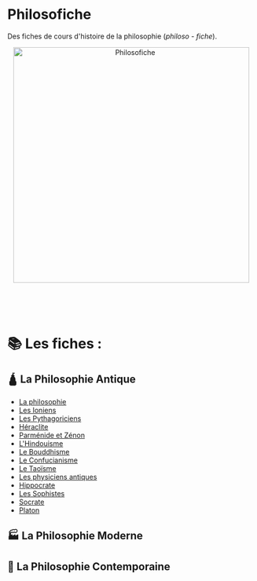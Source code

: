 # Philosofiche
Des fiches de cours d'histoire de la philosophie (*philoso* - *fiche*).

<p align="center">
    <img width="480" height="480" src="https://i.imgur.com/Lmvg5Sh.png" alt="Philosofiche">
    <br>
    <br>
    <br>
</p>

<br>



# 📚 Les fiches : 


## 🛕 **La Philosophie Antique**
- [La philosophie](https://github.com/XenocodeRCE/philosofiche/blob/main/fiches/1.%20La%20philosophie.md)
- [Les Ioniens](https://github.com/XenocodeRCE/philosofiche/blob/main/fiches/2.%20Les%20Ioniens.md)
- [Les Pythagoriciens](https://github.com/XenocodeRCE/philosofiche/blob/main/fiches/3.%20Les%20pythagoriciens.md)
- [Héraclite](https://github.com/XenocodeRCE/philosofiche/blob/main/fiches/4.%20H%C3%A9raclite.md)
- [Parménide et Zénon](https://github.com/XenocodeRCE/philosofiche/blob/main/fiches/5.%20Parm%C3%A9nide%20et%20Z%C3%A9non.md)
- [L'Hindouisme](https://github.com/XenocodeRCE/philosofiche/blob/main/fiches/6.%20L'Hindouisme.md)
- [Le Bouddhisme](https://github.com/XenocodeRCE/philosofiche/blob/main/fiches/7.%20Le%20Bouddhisme.md)
- [Le Confucianisme](https://github.com/XenocodeRCE/philosofiche/blob/main/fiches/8.%20Le%20Confucianisme.md)
- [Le Taoïsme](https://github.com/XenocodeRCE/philosofiche/blob/main/fiches/9.%20Le%20Taoisme.md)
- [Les physiciens antiques](https://github.com/XenocodeRCE/philosofiche/blob/main/fiches/10.%20Les%20physiciens%20antiques.md)
- [Hippocrate](https://github.com/XenocodeRCE/philosofiche/blob/main/fiches/11.%20Hippocrate.md)
- [Les Sophistes](https://github.com/XenocodeRCE/philosofiche/blob/main/fiches/12.%20La%20Sophistique.md)
- [Socrate](https://github.com/XenocodeRCE/philosofiche/blob/main/fiches/13.%20Socrate.md)
- [Platon](https://github.com/XenocodeRCE/philosofiche/blob/main/fiches/14.%20Platon.md)

## 🏭 **La Philosophie Moderne**

## 🤖 **La Philosophie Contemporaine**
